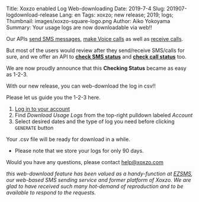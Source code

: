 Title: Xoxzo enabled Log Web-downloading 
Date: 2019-7-4
Slug: 201907-logdownload-release
Lang: en
Tags: xoxzo; new release; 2019; logs;
Thumbnail: images/xoxzo-square-logo.png
Author: Aiko Yokoyama
Summary: Your usage logs are now downloadable via web!!

Our APIs [send SMS messages](https://www.xoxzo.com/en/about/sms-api/), 
[make Voice calls](https://www.xoxzo.com/en/about/voice-api/) 
as well as [receive calls](https://www.xoxzo.com/en/about/dial-in-api/).

But most of the users would review after they send/receive SMS/calls for sure, 
and we offer an API to [**check SMS status**](https://docs.xoxzo.com/en/sms.html#check-sms-status-api) and
[**check call status**](https://docs.xoxzo.com/en/voice.html#checking-call-status) too.

We are now proudly announce that this **Checking Status** became as easy as 1-2-3.

With our new release, you can web-download the log in csv!!

Please let us guide you the 1-2-3 here.
1. [Log in to your account](https://www.xoxzo.com/en/accounts/login/)
1. Find _Download Usage Logs_ from the top-right pulldown labeled _Account_
1. Select desired dates and the type of log you need before clicking `GENERATE` button

Your .csv file will be ready for download in a while.

* Please note that we store your logs for only 90 days.

Would you have any questions, please contact help@xoxzo.com

_this web-download feature has been valued as a handy-function at [EZSMS](https://www.ezsms.biz/en/), our web-based SMS sending service and former platform of Xoxzo. We are glad to have received such many hot-demand of reproduction and to be available to respond to the requests._
